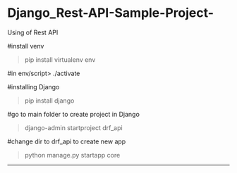 # Django_Rest-API-Sample-Project-
Using of Rest API 

#install venv
>  pip install virtualenv env

#in env/script> 
./activate

#installing Django
> pip install django

#go to main folder to create project in Django
>  django-admin startproject drf_api

#change dir to drf_api to create new app
>  python manage.py startapp core

---------------------------------------------------------
